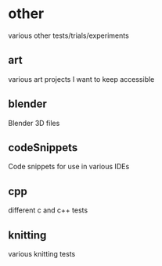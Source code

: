 other
=====

various other tests/trials/experiments


art
---

various art projects I want to keep accessible


blender
-------

Blender 3D files


codeSnippets
------------

Code snippets for use in various IDEs


cpp
---

different c and c++ tests


knitting
--------

various knitting tests

